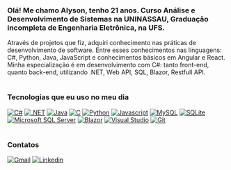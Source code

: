 ### Olá! Me chamo Alyson, tenho 21 anos. Curso Análise e Desenvolvimento de Sistemas na UNINASSAU, Graduação incompleta de Engenharia Eletrônica, na UFS.

Através de projetos que fiz, adquiri conhecimento nas práticas de desenvolvimento de software.
Entre esses conhecimentos nas linguagens: C#, Python, Java, JavaScript e conhecimentos básicos em Angular e React.
Minha especialização é em desenvolvimento com C#: tanto front-end, quanto back-end, utilizando .NET, Web API, SQL, Blazor, Restfull API.

#
### Tecnologias que eu uso no meu dia

[![C#](https://img.shields.io/badge/C%23-239120?style=for-the-badge&logo=c-sharp&logoColor=white)]()
[![.NET](https://img.shields.io/badge/.NET-512BD4.svg?style=for-the-badge&logo=dotnet&logoColor=white)]()
[![Java](https://img.shields.io/badge/Java-ED8B00?style=for-the-badge&logo=openjdk&logoColor=white)]()
[![C](https://img.shields.io/badge/C-00599C?style=for-the-badge&logo=c&logoColor=white)]()
[![Python](https://img.shields.io/badge/Python-3776AB.svg?style=for-the-badge&logo=Python&logoColor=white)]()
[![Javascript](https://img.shields.io/badge/JavaScript-F7DF1E.svg?style=for-the-badge&logo=JavaScript&logoColor=black)]()
[![MySQL](https://img.shields.io/badge/MySQL-4479A1.svg?style=for-the-badge&logo=MySQL&logoColor=white)]()
[![SQLite](https://img.shields.io/badge/SQLite-003B57.svg?style=for-the-badge&logo=SQLite&logoColor=white)]()
[![Microsoft SQL Server](https://img.shields.io/badge/Microsoft%20SQL%20Server-CC2927.svg?style=for-the-badge&logo=Microsoft-SQL-Server&logoColor=white)]()
[![Blazor](https://img.shields.io/badge/Blazor-512BD4.svg?style=for-the-badge&logo=Blazor&logoColor=white)]()
[![Visual Studio](https://img.shields.io/badge/Visual%20Studio-5C2D91.svg?style=for-the-badge&logo=Visual-Studio&logoColor=white)]()
[![Git](https://img.shields.io/badge/GIT-E44C30?style=for-the-badge&logo=git&logoColor=white)]()

#
### Contatos
[![Gmail](https://img.shields.io/badge/Gmail-D14836?style=for-the-badge&logo=gmail&logoColor=white)](https://mail.google.com/mail/u/0/#inbox?compose=CllgCJZcRlKLKGwBbsSVFQhkMsstTwJhNGNpHcDGnDprQmPTzZsXjsgsFhfbJVDbFJTnRcxJsVq)
[![Linkedin](https://img.shields.io/badge/LinkedIn-0A66C2.svg?style=for-the-badge&logo=LinkedIn&logoColor=white)](https://www.linkedin.com/in/alyson-souza-0959a025b/)
#

